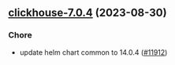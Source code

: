 

## [clickhouse-7.0.4](https://github.com/truecharts/charts/compare/clickhouse-7.0.3...clickhouse-7.0.4) (2023-08-30)

### Chore

- update helm chart common to 14.0.4 ([#11912](https://github.com/truecharts/charts/issues/11912))
  
  